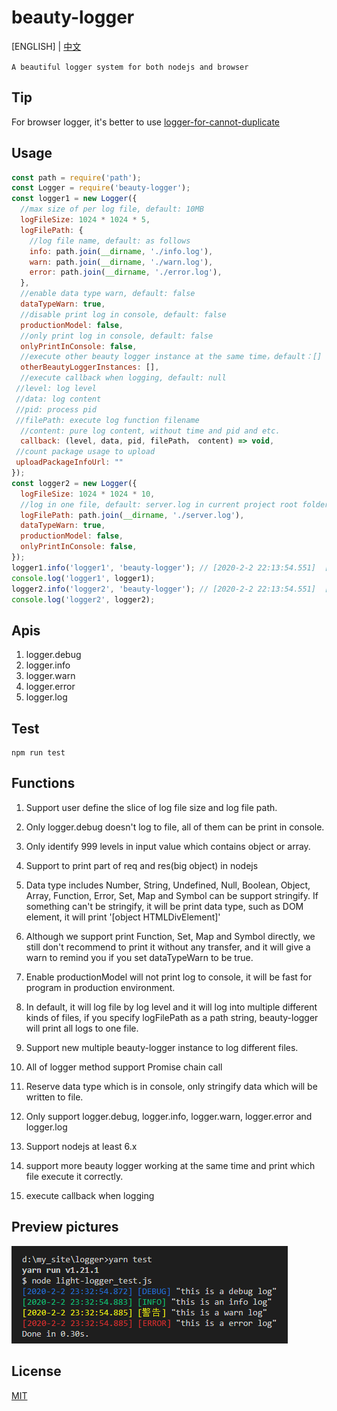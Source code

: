 # beauty-logger

[ENGLISH] | [中文](https://github.com/zhoushoujian/beauty-logger/blob/master/readme_zh.md)

`A beautiful logger system for both nodejs and browser`

## Tip

For browser logger, it's better to use [logger-for-cannot-duplicate](https://github.com/zhoushoujian/logger-for-cannot-duplicate)

## Usage

```js
const path = require('path');
const Logger = require('beauty-logger');
const logger1 = new Logger({
  //max size of per log file, default: 10MB
  logFileSize: 1024 * 1024 * 5,
  logFilePath: {
    //log file name, default: as follows
    info: path.join(__dirname, './info.log'),
    warn: path.join(__dirname, './warn.log'),
    error: path.join(__dirname, './error.log'),
  },
  //enable data type warn, default: false
  dataTypeWarn: true,
  //disable print log in console, default: false
  productionModel: false,
  //only print log in console, default: false
  onlyPrintInConsole: false,
  //execute other beauty logger instance at the same time，default：[]
  otherBeautyLoggerInstances: [],
  //execute callback when logging, default: null
 //level: log level
 //data: log content
 //pid: process pid
 //filePath: execute log function filename
  //content: pure log content, without time and pid and etc.
  callback: (level, data, pid, filePath， content) => void,
 //count package usage to upload
 uploadPackageInfoUrl: ""
});
const logger2 = new Logger({
  logFileSize: 1024 * 1024 * 10,
  //log in one file, default: server.log in current project root folder
  logFilePath: path.join(__dirname, './server.log'),
  dataTypeWarn: true,
  productionModel: false,
  onlyPrintInConsole: false,
});
logger1.info('logger1', 'beauty-logger'); // [2020-2-2 22:13:54.551]  [INFO]  logger [ext] beauty-logger
console.log('logger1', logger1);
logger2.info('logger2', 'beauty-logger'); // [2020-2-2 22:13:54.551]  [INFO]  logger [ext] beauty-logger
console.log('logger2', logger2);
```

## Apis

1. logger.debug
2. logger.info
3. logger.warn
4. logger.error
5. logger.log

## Test

```shell
npm run test
```

## Functions

1. Support user define the slice of log file size and log file path.

2. Only logger.debug doesn't log to file, all of them can be print in console.

3. Only identify 999 levels in input value which contains object or array.

4. Support to print part of req and res(big object) in nodejs

5. Data type includes Number, String, Undefined, Null, Boolean, Object, Array, Function, Error, Set, Map and Symbol can be support stringify. If something can't be stringify, it will be print data type, such as DOM element, it will print '[object HTMLDivElement]'

6. Although we support print Function, Set, Map and Symbol directly, we still don't recommend to print it without any transfer, and it will give a warn to remind you if you set dataTypeWarn to be true.

7. Enable productionModel will not print log to console, it will be fast for program in production environment.

8. In default, it will log file by log level and it will log into multiple different kinds of files, if you specify logFilePath as a path string, beauty-logger will print all logs to one file.

9. Support new multiple beauty-logger instance to log different files.

10. All of logger method support Promise chain call

11. Reserve data type which is in console, only stringify data which will be written to file.

12. Only support logger.debug, logger.info, logger.warn, logger.error and logger.log

13. Support nodejs at least 6.x

14. support more beauty logger working at the same time and print which file execute it correctly.

15. execute callback when logging

## Preview pictures

[![log_example_1](https://github.com/zhoushoujian/beauty-logger/blob/master/docs/log_example_1.png)](https://github.com/zhoushoujian/beauty-logger/blob/master/docs/log_example_1.png)

## License

[MIT](https://github.com/zhoushoujian/beauty-logger/blob/master/LICENSE)
